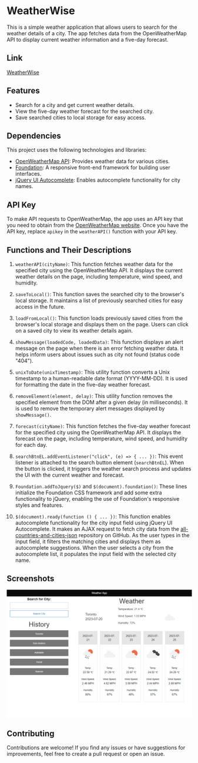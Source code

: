 # WeatherWise

This is a simple weather application that allows users to search for the weather details of a city. The app fetches data from the OpenWeatherMap API to display current weather information and a five-day forecast.

## Link

[WeatherWise](https://mwangir.github.io/WeatherWise/)

## Features

- Search for a city and get current weather details.
- View the five-day weather forecast for the searched city.
- Save searched cities to local storage for easy access.

## Dependencies

This project uses the following technologies and libraries:

- [OpenWeatherMap API](https://openweathermap.org/api): Provides weather data for various cities.
- [Foundation](https://get.foundation/): A responsive front-end framework for building user interfaces.
- [jQuery UI Autocomplete](https://jqueryui.com/autocomplete/): Enables autocomplete functionality for city names.

## API Key

To make API requests to OpenWeatherMap, the app uses an API key that you need to obtain from the [OpenWeatherMap website](https://openweathermap.org/appid). Once you have the API key, replace `apikey` in the `weatherAPI()` function with your API key.

## Functions and Their Descriptions

1. `weatherAPI(cityName)`: This function fetches weather data for the specified city using the OpenWeatherMap API. It displays the current weather details on the page, including temperature, wind speed, and humidity.

2. `saveToLocal()`: This function saves the searched city to the browser's local storage. It maintains a list of previously searched cities for easy access in the future.

3. `loadFromLocal()`: This function loads previously saved cities from the browser's local storage and displays them on the page. Users can click on a saved city to view its weather details again.

4. `showMessage(loadedCode, loadedData)`: This function displays an alert message on the page when there is an error fetching weather data. It helps inform users about issues such as city not found (status code "404").

5. `unixToDate(unixTimestamp)`: This utility function converts a Unix timestamp to a human-readable date format (YYYY-MM-DD). It is used for formatting the date in the five-day weather forecast.

6. `removeElement(element, delay)`: This utility function removes the specified element from the DOM after a given delay (in milliseconds). It is used to remove the temporary alert messages displayed by `showMessage()`.

7. `forecast(cityName)`: This function fetches the five-day weather forecast for the specified city using the OpenWeatherMap API. It displays the forecast on the page, including temperature, wind speed, and humidity for each day.

8. `searchBtnEL.addEventListener("click", (e) => { ... })`: This event listener is attached to the search button element (`searchBtnEL`). When the button is clicked, it triggers the weather search process and updates the UI with the current weather and forecast.

9. `Foundation.addToJquery($)` and `$(document).foundation()`: These lines initialize the Foundation CSS framework and add some extra functionality to jQuery, enabling the use of Foundation's responsive styles and features.

10. `$(document).ready(function () { ... })`: This function enables autocomplete functionality for the city input field using jQuery UI Autocomplete. It makes an AJAX request to fetch city data from the [all-countries-and-cities-json](https://github.com/russ666/all-countries-and-cities-json) repository on GitHub. As the user types in the input field, it filters the matching cities and displays them as autocomplete suggestions. When the user selects a city from the autocomplete list, it populates the input field with the selected city name.

## Screenshots

![WeatherWise](./assets/images/mwangir.github.io_WeatherWise_.png)

## Contributing

Contributions are welcome! If you find any issues or have suggestions for improvements, feel free to create a pull request or open an issue.
